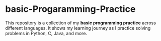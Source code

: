 # basic-Progaramming-Practice
This repository is a collection of my **basic programming practice** across different languages.   It shows my learning journey as I practice solving problems in Python, C, Java, and more.  
